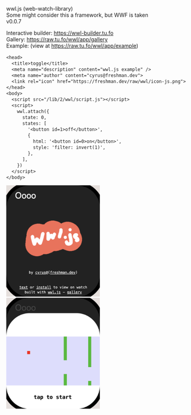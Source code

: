 wwl.js (web-watch-library)  
Some might consider this a framework, but WWF is taken  
v0.0.7  

Interactive builder: https://wwl-builder.tu.fo  
Gallery: https://raw.tu.fo/wwl/app/gallery  
Example: (view at https://raw.tu.fo/wwl/app/example)  

```
<head>
  <title>toggle</title>
  <meta name="description" content="wwl.js example" />
  <meta name="author" content="cyrus@freshman.dev">
  <link rel="icon" href="https://freshman.dev/raw/wwl/icon-js.png">
</head>
<body>
  <script src="/lib/2/wwl/script.js"></script>
  <script>
    wwl.attach({
      state: 0,
      states: [
        '<button id=1>off</button>',
        {
          html: '<button id=0>on</button>',
          style: 'filter: invert(1)',
        },
      ],
    })
  </script>
</body>

```

<img src="image.png" width="250px" /> &nbsp; <img src="tappy.png" width="250px" />